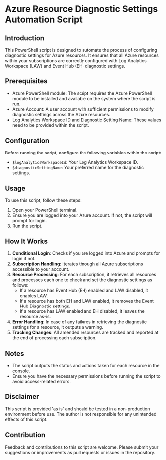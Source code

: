 # Azure Resource Diagnostic Settings Automation Script

## Introduction
This PowerShell script is designed to automate the process of configuring diagnostic settings for Azure resources. It ensures that all Azure resources within your subscriptions are correctly configured with Log Analytics Workspace (LAW) and Event Hub (EH) diagnostic settings.

## Prerequisites
- Azure PowerShell module: The script requires the Azure PowerShell module to be installed and available on the system where the script is run.
- Azure Account: A user account with sufficient permissions to modify diagnostic settings across the Azure resources.
- Log Analytics Workspace ID and Diagnostic Setting Name: These values need to be provided within the script.

## Configuration
Before running the script, configure the following variables within the script:
- `$logAnalyticsWorkspaceId`: Your Log Analytics Workspace ID.
- `$diagnosticSettingName`: Your preferred name for the diagnostic settings.

## Usage
To use this script, follow these steps:
1. Open your PowerShell terminal.
2. Ensure you are logged into your Azure account. If not, the script will prompt for login.
3. Run the script.

## How It Works
1. **Conditional Login**: Checks if you are logged into Azure and prompts for login if not.
2. **Subscription Handling**: Iterates through all Azure subscriptions accessible to your account.
3. **Resource Processing**: For each subscription, it retrieves all resources and processes each one to check and set the diagnostic settings as follows:
   - If a resource has Event Hub (EH) enabled and LAW disabled, it enables LAW.
   - If a resource has both EH and LAW enabled, it removes the Event Hub Diagnostic settings.
   - If a resource has LAW enabled and EH disabled, it leaves the resource as-is.
4. **Error Handling**: In case of any failures in retrieving the diagnostic settings for a resource, it outputs a warning.
5. **Tracking Changes**: All amended resources are tracked and reported at the end of processing each subscription.

## Notes
- The script outputs the status and actions taken for each resource in the console.
- Ensure you have the necessary permissions before running the script to avoid access-related errors.

## Disclaimer
This script is provided 'as is' and should be tested in a non-production environment before use. The author is not responsible for any unintended effects of this script.

## Contribution
Feedback and contributions to this script are welcome. Please submit your suggestions or improvements as pull requests or issues in the repository.
